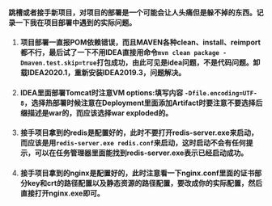 #### 跳槽或者接手新项目，对项目的部署是一个可能会让人头痛但是躲不掉的东西。记录一下我在项目部署中遇到的实际问题。
1. #### 项目部署一直报POM依赖错误，而且MAVEN各种clean、install、reimport都不行，最后试了一下不用IDEA直接用命令`mvn clean package -Dmaven.test.skip=true`打包成功，由此可见是idea问题，不是代码问题。卸载IDEA2020.1，重新安装IDEA2019.3，问题解决。
2. #### IDEA里面部署Tomcat时注意VM options:填写内容 `-Dfile.encoding=UTF-8`，选择热部署时候注意在Deployment里面添加Artifact时要注意不要选择后缀描述是war的，而应该选择war exploded的。
3. #### 接手项目拿到的redis是配置好的，此时不要打开redis-server.exe来启动，而应该是用`redis-server.exe redis.conf`来启动，这时启动不会有任何提示，可以在任务管理器里面能找到redis-server.exe表示已经启动成功。
4. #### 接手项目拿到的nginx是配置好的，此时注意看一下nginx.conf里面的证书部分key和crt的路径配置以及静态资源的路径配置，要改成你的实际配置，然后直接打开nginx.exe即可。
